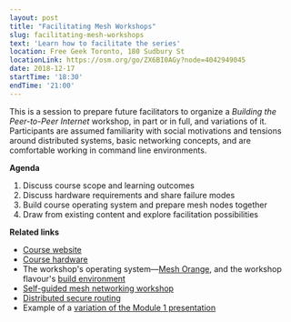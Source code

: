 ```yaml
---
layout: post
title: "Facilitating Mesh Workshops"
slug: facilitating-mesh-workshops
text: 'Learn how to facilitate the series'
location: Free Geek Toronto, 180 Sudbury St
locationLink: https://osm.org/go/ZX6BI0AGy?node=4042949045
date: 2018-12-17
startTime: '18:30'
endTime: '21:00'
---
```


This is a session to prepare future facilitators to organize a _Building the Peer-to-Peer Internet_ workshop, in part or in full, and variations of it. Participants are assumed familiarity with social motivations and tensions around distributed systems, basic networking concepts, and are comfortable working in command line environments.

**Agenda**

1. Discuss course scope and learning outcomes
2. Discuss hardware requirements and share failure modes
3. Build course operating system and prepare mesh nodes together
4. Draw from existing content and explore facilitation possibilities

**Related links**

- [Course website](https://tomeshnet.github.io/p2p-internet-workshop/)
- [Course hardware](https://github.com/tomeshnet/p2p-internet-workshop/issues/56)
- The workshop's operating system—[Mesh Orange](https://github.com/tomeshnet/mesh-orange), and the workshop flavour's [build environment](https://github.com/benhylau/mesh-router-builder)
- [Self-guided mesh networking workshop](https://github.com/benhylau/mesh-workshop/)
- [Distributed secure routing](https://benhylau.github.io/talks-and-workshops/talks/201810_radical-networks-lightning/)
- Example of a [variation of the Module 1 presentation](https://benhylau.github.io/talks-and-workshops/talks/201810_radical-networks/)
